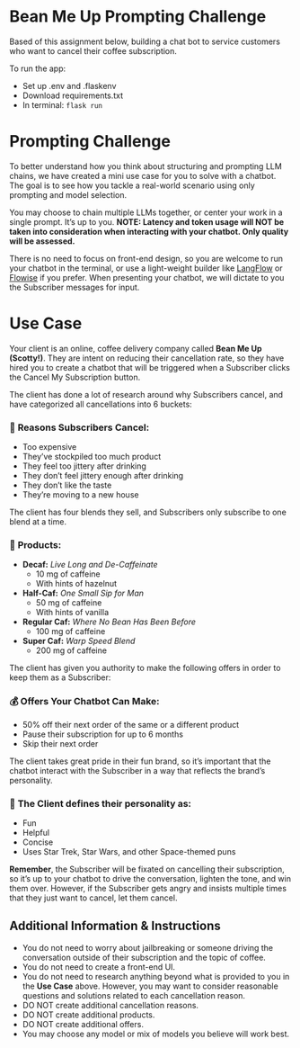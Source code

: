 # Bean Me Up Prompting Challenge
Based of this assignment below, building a chat bot to service customers who want to cancel their coffee subscription.

To run the app:
- Set up .env and .flaskenv
- Download requirements.txt
- In terminal: ```flask run```


# Prompting Challenge

To better understand how you think about structuring and prompting LLM chains, we have created a mini use case for you to solve with a chatbot. The goal is to see how you tackle a real-world scenario using only prompting and model selection. 

You may choose to chain multiple LLMs together, or center your work in a single prompt. It’s up to you. **NOTE: Latency and token usage will NOT be taken into consideration when interacting with your chatbot. Only quality will be assessed.**

There is no need to focus on front-end design, so you are welcome to run your chatbot in the terminal, or use a light-weight builder like [LangFlow](https://www.langflow.org) or [Flowise](https://flowiseai.com) if you prefer. When presenting your chatbot, we will dictate to you the Subscriber messages for input.

# Use Case

Your client is an online, coffee delivery company called **Bean Me Up (Scotty!)**. They are intent on reducing their cancellation rate, so they have hired you to create a chatbot that will be triggered when a Subscriber clicks the Cancel My Subscription button.

The client has done a lot of research around why Subscribers cancel, and have categorized all cancellations into 6 buckets:


### 📝 **Reasons Subscribers Cancel:**

- Too expensive
- They’ve stockpiled too much product
- They feel too jittery after drinking
- They don’t feel jittery enough after drinking
- They don’t like the taste
- They’re moving to a new house

The client has four blends they sell, and Subscribers only subscribe to one blend at a time.


### 📝 **Products:**

- **Decaf:** *Live Long and De-Caffeinate*
    - 10 mg of caffeine
    - With hints of hazelnut
- **Half-Caf:** *One Small Sip for Man*
    - 50 mg of caffeine
    - With hints of vanilla
- **Regular Caf:** *Where No Bean Has Been Before*
    - 100 mg of caffeine
- **Super Caf:** *Warp Speed Blend*
    - 200 mg of caffeine
</aside>

The client has given you authority to make the following offers in order to keep them as a Subscriber:


### 💰 **Offers Your Chatbot Can Make:**

- 50% off their next order of the same or a different product
- Pause their subscription for up to 6 months
- Skip their next order


The client takes great pride in their fun brand, so it’s important that the chatbot interact with the Subscriber in a way that reflects the brand’s personality.


### 🤪 **The Client defines their personality as:**

- Fun
- Helpful
- Concise
- Uses Star Trek, Star Wars, and other Space-themed puns
</aside>

**Remember**, the Subscriber will be fixated on cancelling their subscription, so it’s up to your chatbot to drive the conversation, lighten the tone, and win them over. However, if the Subscriber gets angry and insists multiple times that they just want to cancel, let them cancel.

## Additional Information & Instructions


- You do not need to worry about jailbreaking or someone driving the conversation outside of their subscription and the topic of coffee.
- You do not need to create a front-end UI.
- You do not need to research anything beyond what is provided to you in the **Use Case** above. However, you may want to consider reasonable questions and solutions related to each cancellation reason.
- DO NOT create additional cancellation reasons.
- DO NOT create additional products.
- DO NOT create additional offers.
- You may choose any model or mix of models you believe will work best.


